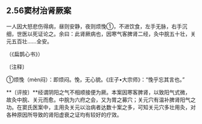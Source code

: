 ## 2.56窦材治肾厥案

一人因大怒悲伤得病，昼则安静，夜则烦悗①，不进饮食，左手无脉，右手沉细，世医以死证论之。余曰：此肾厥病也，因寒气客脾肾二经，灸中脘五十壮，关元五百壮……全安。

（《扁鹊心书》）

〔注释〕

①烦悗（mèn闷）：即烦闷。悗，无心貌。《庄子•大宗师》：“悗乎忘其言也。”

**〔评按〕**经谓阴阳之气不相顺接便为厥。本案因寒客脾肾，以致阳气式微，故灸中脘、关元而愈。中脘为六府之会，又为胃之募穴；关元穴有温补脾肾阳气之功。在窦氏医案中，主用灸关元以治病者达数十案之多，可知关元穴多壮用灸，对各种原因所导致的肾阳虚衰之证均有较好的疗效。
